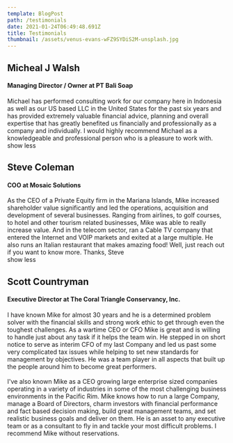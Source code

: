 ```yaml
---
template: BlogPost
path: /testimonials
date: 2021-01-24T06:49:48.691Z
title: Testimonials
thumbnail: /assets/venus-evans-wFZ9SYDiS2M-unsplash.jpg
---
```



## Micheal J Walsh

#### Managing Director / Owner at PT Bali Soap

Michael has performed consulting work for our company here in Indonesia as well as our US based LLC in the United States for the past six years and has provided extremely valuable financial advice, planning and overall expertise that has greatly benefited us financially and professionally as a company and individually. I would highly recommend Michael as a knowledgeable and professional person who is a pleasure to work with.\
show less

## Steve Coleman

#### COO at Mosaic Solutions

As the CEO of a Private Equity firm in the Mariana Islands, Mike increased shareholder value significantly and led the operations, acquisition and development of several businesses. Ranging from airlines, to golf courses, to hotel and other tourism related businesses, Mike was able to really increase value. And in the telecom sector, ran a Cable TV company that entered the Internet and VOIP markets and exited at a large multiple. He also runs an Italian restaurant that makes amazing food! Well, just reach out if you want to know more. Thanks, Steve\
show less

## Scott Countryman

#### Executive Director at The Coral Triangle Conservancy, Inc.

I have known Mike for almost 30 years and he is a determined problem solver with the financial skills and strong work ethic to get through even the toughest challenges. As a wartime CEO or CFO Mike is great and is willing to handle just about any task if it helps the team win. He stepped in on short notice to serve as interim CFO of my last Company and led us past some very complicated tax issues while helping to set new standards for management by objectives. He was a team player in all aspects that built up the people around him to become great performers.\
\
I've also known Mike as a CEO growing large enterprise sized companies operating in a variety of industries in some of the most challenging business environments in the Pacific Rim. Mike knows how to run a large Company, manage a Board of Directors, charm investors with financial performance and fact based decision making, build great management teams, and set realistic business goals and deliver on them. He is an asset to any executive team or as a consultant to fly in and tackle your most difficult problems. I recommend Mike without reservations.
